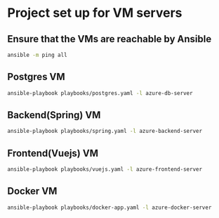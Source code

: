 
# Project set up for VM servers

## Ensure that the VMs are reachable by Ansible

```bash
ansible -m ping all
```
## Postgres VM

```bash
ansible-playbook playbooks/postgres.yaml -l azure-db-server
```
## Backend(Spring) VM

```bash
ansible-playbook playbooks/spring.yaml -l azure-backend-server
```
## Frontend(Vuejs) VM

```bash
ansible-playbook playbooks/vuejs.yaml -l azure-frontend-server
```
## Docker VM

```bash
ansible-playbook playbooks/docker-app.yaml -l azure-docker-server
```

